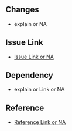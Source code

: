 ## Changes

- explain or NA

## Issue Link

- [Issue Link or NA]()

## Dependency

- explain or Link or NA

## Reference

- [Reference Link or NA]()